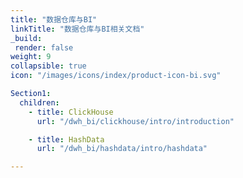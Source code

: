```yaml
---
title: "数据仓库与BI"
linkTitle: "数据仓库与BI相关文档"
_build:
 render: false 
weight: 9
collapsible: true
icon: "/images/icons/index/product-icon-bi.svg"

Section1:
  children:
    - title: ClickHouse
      url: "/dwh_bi/clickhouse/intro/introduction"

    - title: HashData
      url: "/dwh_bi/hashdata/intro/hashdata"

---
```

